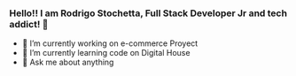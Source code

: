 ### Hello!! I am Rodrigo Stochetta, Full Stack Developer Jr and tech addict! 👋

<!--
**rodristoch/rodristoch** is a ✨ _special_ ✨ repository because its `README.md` (this file) appears on your GitHub profile.
-->



- 🔭 I’m currently working on e-commerce Proyect
- 🌱 I’m currently learning code on Digital House 
- 💬 Ask me about anything 

